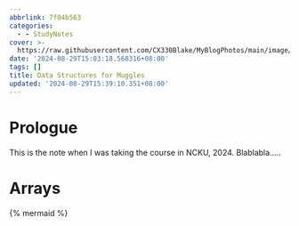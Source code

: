 ```yaml
---
abbrlink: 7f04b563
categories:
  - - StudyNotes
cover: >-
  https://raw.githubusercontent.com/CX330Blake/MyBlogPhotos/main/image/24/8/Blog_cover%20(15)-min_7cec81cba2ba1adb3e5c3bedbe62b9f9.jpg
date: '2024-08-29T15:03:18.568316+08:00'
tags: []
title: Data Structures for Muggles
updated: '2024-08-29T15:39:10.351+08:00' 
---
```

# Prologue

This is the note when I was taking the course in NCKU, 2024. Blablabla.....

# Arrays

{% mermaid %}

